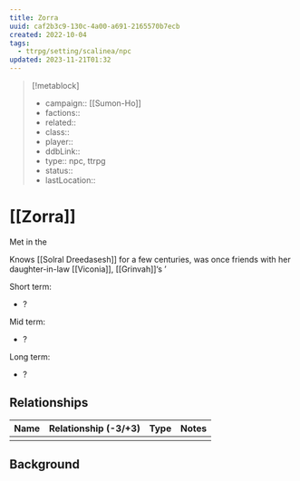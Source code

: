 ```yaml
---
title: Zorra
uuid: caf2b3c9-130c-4a00-a691-2165570b7ecb
created: 2022-10-04
tags:
  - ttrpg/setting/scalinea/npc
updated: 2023-11-21T01:32
---
```


> [!metablock] 
> - campaign:: [[Sumon-Ho]]
> - factions:: 
> - related:: 
> - class:: 
> - player:: 
> - ddbLink:: 
> - type:: npc, ttrpg
> - status:: 
> - lastLocation:: 

# [[Zorra]]

Met in the 

Knows [[Solral Dreedasesh]] for a few centuries, was once friends with her daughter-in-law [[Viconia]], [[Grinvah]]‘s ’

Short term:
 - ?

Mid term:
- ?

Long term:
- ?

## Relationships

| Name    | Relationship (-3/+3) | Type | Notes  |
| ------- | :------------------: | ---- | ------ |
|         |                      |      |        |  

## Background
